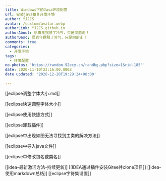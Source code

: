 ```yaml
---
title: Windows下的Java环境配置
url: 安装java相关开发环境
author: YJ2CS
avatar: /custom/avatar.webp
authorLink: YJ2CS.github.io
authorAbout: 愿青年摆脱了冷气，只是向前走！
authorDesc: 愿青年摆脱了冷气，只是向前走！
comments: true
categories:
  - 开发环境
tags:
  - 环境配置
no-photos: 'https://random.52ecy.cn/randbg.php?size=1&rid-185'''
date: 2020-11-10T22:16:00.000Z
date updated: '2020-12-28T19:29:24+08:00'

---
```


[[eclipse调整字体大小.md]]

[[eclipse快速调整字体大小]]

[[eclipse使用快捷方式]]

[[eclipse卸载插件]]

[[eclipse中出现如图无法寻找到主类的解决方法]]

[[eclipse中导入java文件]]

[[eclipse中修改包名或类名]]

[[idea-最新激活方法-持续更新]]
[[IDEA通过插件安装Gitee并clone项目]]
[[idea-使用markdown总结]]
[[eclipse字符集设置]]
